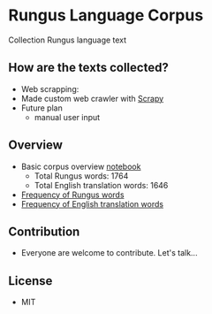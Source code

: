 # Rungus Language Corpus

Collection Rungus language text

## How are the texts collected?
-  Web scrapping:
  - Made custom web crawler with [Scrapy](https://scrapy.org/)
- Future plan
  - manual user input
  
## Overview
- Basic corpus overview [notebook](https://github.com/devennn/rungus-language-corpus/blob/master/Overview.ipynb)
  - Total Rungus words: 1764
  - Total English translation words: 1646
- [Frequency of Rungus words](https://github.com/devennn/rungus-language-corpus/blob/master/rgs_overview.csv)
- [Frequency of English translation words](https://github.com/devennn/rungus-language-corpus/blob/master/rgs_eng_translated_overview.csv)

 ## Contribution
 - Everyone are welcome to contribute. Let's talk...

## License
- MIT
